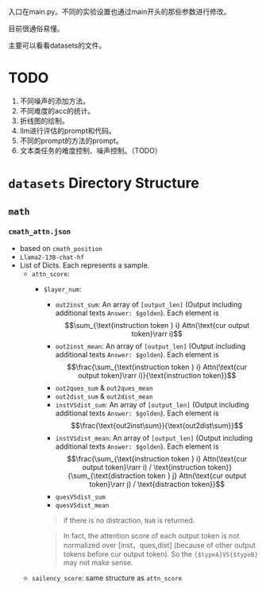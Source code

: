 入口在main.py。不同的实验设置也通过main开头的那些参数进行修改。      

目前很通俗易懂。      

主要可以看看datasets的文件。      

# TODO      
1. 不同噪声的添加方法。      
2. 不同难度的acc的统计。      
3. 折线图的绘制。      
4. llm进行评估的prompt和代码。      
5. 不同的prompt的方法的prompt。      
6. 文本类任务的难度控制、噪声控制。（TODO）      



# `datasets` Directory  Structure
## `math`
### `cmath_attn.json`

- based on `cmath_position`
- `Llama2-13B-chat-hf`
- List of Dicts. Each represents a sample.
    - `attn_score`: 
        - `$layer_num`: 
            - `out2inst_sum`: 
            An array of `[output_len]` (Output including additional texts `Answer: $golden`). Each element is 
            $$\sum_{\text{instruction token } i} Attn(\text{cur output token}\rarr i)$$
            - `out2inst_mean`:
            An array of `[output_len]` (Output including additional texts `Answer: $golden`). Each element is 
            $$\frac{\sum_{\text{instruction token } i} Attn(\text{cur output token}\rarr i)}{\text{instruction token}}$$
            - `out2ques_sum` & `out2ques_mean`
            - `out2dist_sum` & `out2dist_mean`
            - `instVSdist_sum`: 
            An array of `[output_len]` (Output including additional texts `Answer: $golden`). Each element is 
            $$\frac{\text{out2inst\sum}}{\text{out2dist\sum}}$$
            - `instVSdist_mean`:
            An array of `[output_len]` (Output including additional texts `Answer: $golden`). Each element is $$\frac{\sum_{\text{instruction token } i} Attn(\text{cur output token}\rarr i) / \text{instruction token}}{\sum_{\text{distraction token } j} Attn(\text{cur output token}\rarr j) / \text{distraction token}}$$
            - `quesVSdist_sum`
            - `quesVSdist_mean`
            > if there is no distraction, `NaN` is returned.
            
            > In fact, the attention score of each output token is not normalized over [inst，ques,dist] (because of other output tokens before cur output token). So the `{$typeA}VS{$typeB}` may not make sense.
    - `sailency_score`: same structure as `attn_score`
